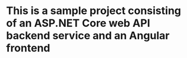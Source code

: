 # This is a sample project consisting of an ASP.NET Core web API backend service and an Angular frontend
